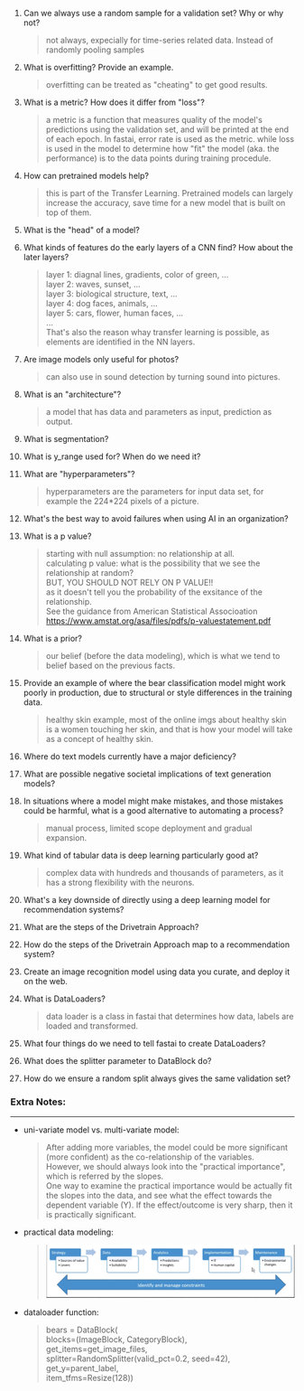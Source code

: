 1. Can we always use a random sample for a validation set? Why or why not?
   > not always, expecially for time-series related data. Instead of randomly pooling samples
2. What is overfitting? Provide an example.
   > overfitting can be treated as "cheating" to get good results.
3. What is a metric? How does it differ from "loss"?

   > a metric is a function that measures quality of the model's predictions using the validation set, and will be printed at the end of each epoch. In fastai, error rate is used as the metric. while loss is used in the model to determine how "fit" the model (aka. the performance) is to the data points during training procedule.

4. How can pretrained models help?

   > this is part of the Transfer Learning. Pretrained models can largely increase the accuracy, save time for a new model that is built on top of them.

5. What is the "head" of a model?

6. What kinds of features do the early layers of a CNN find? How about the later layers?

   > layer 1: diagnal lines, gradients, color of green, ...  
   > layer 2: waves, sunset, ...  
   > layer 3: biological structure, text, ...  
   > layer 4: dog faces, animals, ...  
   > layer 5: cars, flower, human faces, ...  
   > ...  
   > That's also the reason whay transfer learning is possible, as elements are identified in the NN layers.

7. Are image models only useful for photos?

   > can also use in sound detection by turning sound into pictures.

8. What is an "architecture"?

   > a model that has data and parameters as input, prediction as output.

9. What is segmentation?

10. What is y_range used for? When do we need it?

11. What are "hyperparameters"?

    > hyperparameters are the parameters for input data set, for example the 224\*224 pixels of a picture.

12. What's the best way to avoid failures when using AI in an organization?

13. What is a p value?

    > starting with null assumption: no relationship at all.  
    >  calculating p value: what is the possibility that we see the relationship at random?  
    >  BUT, YOU SHOULD NOT RELY ON P VALUE!!  
    >  as it doesn't tell you the probability of the exsitance of the relationship.  
    >  See the guidance from American Statistical Associoation
    > https://www.amstat.org/asa/files/pdfs/p-valuestatement.pdf

14. What is a prior?

    > our belief (before the data modeling), which is what we tend to belief based on the previous facts.

15. Provide an example of where the bear classification model might work poorly in production, due to structural or style differences in the training data.

    > healthy skin example, most of the online imgs about healthy skin is a women touching her skin, and that is how your model will take as a concept of healthy skin.

16. Where do text models currently have a major deficiency?

17. What are possible negative societal implications of text generation models?

18. In situations where a model might make mistakes, and those mistakes could be harmful, what is a good alternative to automating a process?

    > manual process, limited scope deployment and gradual expansion.

19. What kind of tabular data is deep learning particularly good at?

    > complex data with hundreds and thousands of parameters, as it has a strong flexibility with the neurons.

20. What's a key downside of directly using a deep learning model for recommendation systems?

21. What are the steps of the Drivetrain Approach?

22. How do the steps of the Drivetrain Approach map to a recommendation system?

23. Create an image recognition model using data you curate, and deploy it on the web.

24. What is DataLoaders?

    > data loader is a class in fastai that determines how data, labels are loaded and transformed.

25. What four things do we need to tell fastai to create DataLoaders?

26. What does the splitter parameter to DataBlock do?

27. How do we ensure a random split always gives the same validation set?

### Extra Notes:

---

- uni-variate model vs. multi-variate model:
  > After adding more variables, the model could be more significant (more confident) as the co-relationship of the variables.  
  > However, we should always look into the "practical importance", which is referred by the slopes.  
  > One way to examine the practical importance would be actually fit the slopes into the data, and see what the effect towards the dependent variable (Y). If the effect/outcome is very sharp, then it is practically significant.

* practical data modeling:

  > ![img](pics/practical_data_modeling.png)

* dataloader function:
  > bears = DataBlock(  
  >  blocks=(ImageBlock, CategoryBlock),  
  >  get_items=get_image_files,  
  >  splitter=RandomSplitter(valid_pct=0.2, seed=42),  
  >  get_y=parent_label,  
  >  item_tfms=Resize(128))
